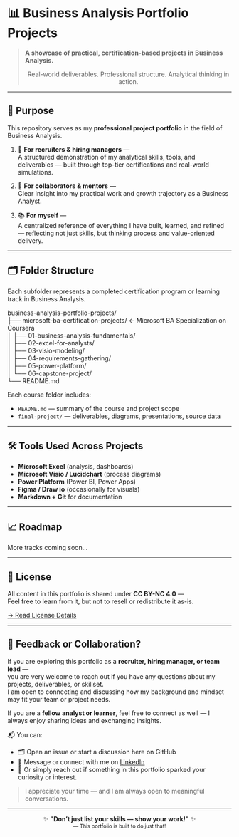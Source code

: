 # 📊 Business Analysis Portfolio Projects

> **A showcase of practical, certification-based projects in Business Analysis.**  
> <div align="center">Real-world deliverables. Professional structure. Analytical thinking in action.</div>

---

## 📌 Purpose

This repository serves as my **professional project portfolio** in the field of Business Analysis.

1. 🎯 **For recruiters & hiring managers** —  
   A structured demonstration of my analytical skills, tools, and deliverables — built through top-tier certifications and real-world simulations.

2. 🧩 **For collaborators & mentors** —  
   Clear insight into my practical work and growth trajectory as a Business Analyst.

3. 📚 **For myself** —  
   A centralized reference of everything I have built, learned, and refined — reflecting not just skills, but thinking process and value-oriented delivery.

---

## 🗂 Folder Structure

Each subfolder represents a completed certification program or learning track in Business Analysis.

business-analysis-portfolio-projects/<br>
├── microsoft-ba-certification-projects/ ← Microsoft BA Specialization on Coursera<br>
│ ├── 01-business-analysis-fundamentals/<br>
│ ├── 02-excel-for-analysts/<br>
│ ├── 03-visio-modeling/<br>
│ ├── 04-requirements-gathering/<br>
│ ├── 05-power-platform/<br>
│ └── 06-capstone-project/<br>
└── README.md<br>


Each course folder includes:
- `README.md` — summary of the course and project scope
- `final-project/` — deliverables, diagrams, presentations, source data

---

## 🛠 Tools Used Across Projects

- **Microsoft Excel** (analysis, dashboards)
- **Microsoft Visio / Lucidchart** (process diagrams)
- **Power Platform** (Power BI, Power Apps)
- **Figma / Draw io** (occasionally for visuals)
- **Markdown + Git** for documentation

---

## 📈 Roadmap

More tracks coming soon...

---

## 📄 License

All content in this portfolio is shared under **CC BY-NC 4.0** —  
Feel free to learn from it, but not to resell or redistribute it as-is.

[→ Read License Details](https://creativecommons.org/licenses/by-nc/4.0/)

---

## 💬 Feedback or Collaboration?

If you are exploring this portfolio as a **recruiter, hiring manager, or team lead** —  
you are very welcome to reach out if you have any questions about my projects, deliverables, or skillset.  
I am open to connecting and discussing how my background and mindset may fit your team or project needs.

If you are a **fellow analyst or learner**, feel free to connect as well — I always enjoy sharing ideas and exchanging insights.

📬 You can:
- 🗂️ Open an issue or start a discussion here on GitHub  
- 💼 Message or connect with me on [LinkedIn](https://www.linkedin.com/in/chukhray/)
- 💬 Or simply reach out if something in this portfolio sparked your curiosity or interest.

> I appreciate your time — and I am always open to meaningful conversations.

---

<div align="center">

✨ <b>"Don’t just list your skills — show your work!"</b> ✨  
<sub>— This portfolio is built to do just that!</sub>

</div>
